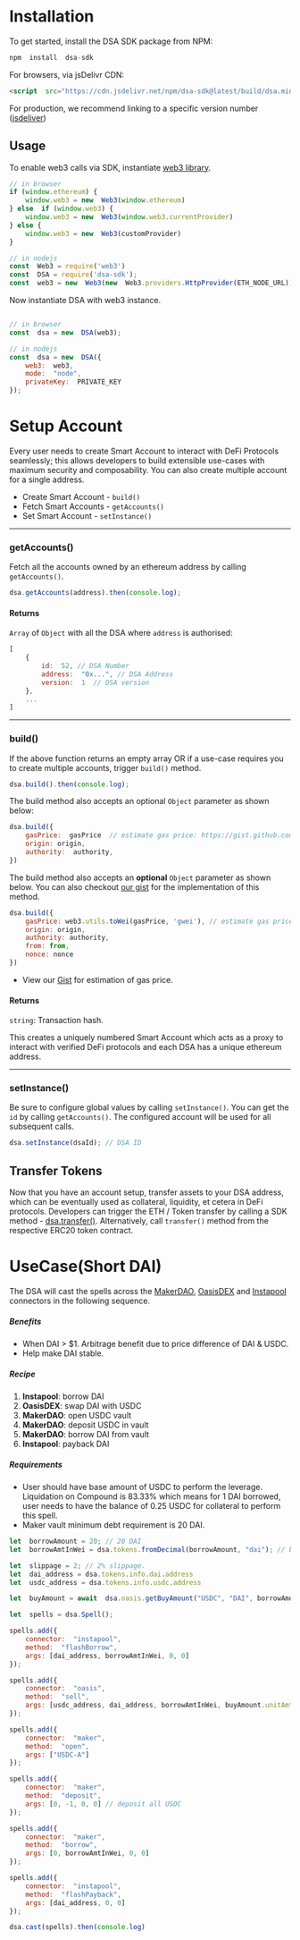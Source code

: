 
# Installation
To get started, install the DSA SDK package from NPM:

```javascript
npm  install  dsa-sdk
```
For browsers, via jsDelivr CDN:
```html
<script  src="https://cdn.jsdelivr.net/npm/dsa-sdk@latest/build/dsa.min.js"></script>
```
For production, we recommend linking to a specific version number ([jsdeliver](https://www.jsdelivr.com/package/npm/dsa-sdk))

## Usage

To enable web3 calls via SDK, instantiate [web3 library](https://github.com/ethereum/web3.js/#installation).
```javascript
// in browser
if (window.ethereum) {
	window.web3 = new  Web3(window.ethereum)
} else  if (window.web3) {
	window.web3 = new  Web3(window.web3.currentProvider)
} else {
	window.web3 = new  Web3(customProvider)
}

// in nodejs
const  Web3 = require('web3')
const  DSA = require('dsa-sdk');
const  web3 = new  Web3(new  Web3.providers.HttpProvider(ETH_NODE_URL))
```

 
Now instantiate DSA with web3 instance.

```javascript

// in browser
const  dsa = new  DSA(web3);

// in nodejs
const  dsa = new  DSA({
	web3:  web3,
	mode:  "node",
	privateKey:  PRIVATE_KEY
});
```


# Setup Account

Every user needs to create Smart Account to interact with DeFi Protocols seamlessly; this allows developers to build extensible use-cases with maximum security and composability. You can also create multiple account for a single address.

- Create Smart Account - `build()`
- Fetch Smart Accounts - `getAccounts()`
- Set Smart Account - `setInstance()`
---

### getAccounts()

Fetch all the accounts owned by an ethereum address by calling `getAccounts()`.

```javascript
dsa.getAccounts(address).then(console.log);
```


  

#### Returns

`Array` of `Object` with all the DSA where `address` is authorised:

```javascript
[
	{
		id:  52, // DSA Number
		address:  "0x...", // DSA Address
		version:  1  // DSA version
	},
	...
]

```
---

### build()

If the above function returns an empty array OR if a use-case requires you to create multiple accounts, trigger `build()` method.

```javascript
dsa.build().then(console.log);
```

The build method also accepts an optional `Object` parameter as shown below:

```javascript
dsa.build({
	gasPrice:  gasPrice  // estimate gas price: https://gist.github.com/thrilok209/8b19dbd8d46b2805ab8bb8973611aea2
	origin: origin,
	authority:  authority,
})
```

The build method also accepts an **optional**  `Object` parameter as shown below. You can also checkout [our gist](https://gist.github.com/Sowmayjain/64690959985a1b47715c79f49ac79a34) for the implementation of this method.

```javascript
dsa.build({
	gasPrice: web3.utils.toWei(gasPrice, 'gwei'), // estimate gas price*
	origin: origin,
	authority: authority,
	from: from,
	nonce: nonce
})
```
* View our [Gist](https://gist.github.com/thrilok209/8b19dbd8d46b2805ab8bb8973611aea2) for estimation of gas price.

#### Returns

`string`: Transaction hash.

This creates a uniquely numbered Smart Account which acts as a proxy to interact with verified DeFi protocols and each DSA has a unique ethereum address.

---
### setInstance()

Be sure to configure global values by calling `setInstance()`. You can get the `id` by calling `getAccounts()`. The configured account will be used for all subsequent calls.

```javascript
dsa.setInstance(dsaId); // DSA ID
```


## Transfer Tokens

Now that you have an account setup, transfer assets to your DSA address, which can be eventually used as collateral, liquidity, et cetera in DeFi protocols. Developers can trigger the ETH / Token transfer by calling a SDK method - [dsa.transfer()]([https://docs.instadapp.io/basic/#dsatransfer](https://docs.instadapp.io/basic/#dsatransfer)). Alternatively, call `transfer()` method from the respective ERC20 token contract.

# UseCase(Short DAI)


The DSA will cast the spells across the [MakerDAO](https://docs.instadapp.io/connectors/makerdao/), [OasisDEX](https://docs.instadapp.io/connectors/oasis/) and [Instapool](https://docs.instadapp.io/connectors/instapool/) connectors in the following sequence.

##### Benefits
* When DAI > $1. Arbitrage benefit due to price difference of DAI & USDC.
* Help make DAI stable.

##### Recipe
1.  **Instapool**: borrow DAI
2.  **OasisDEX**: swap DAI with USDC
3.  **MakerDAO**: open USDC vault
4.  **MakerDAO**: deposit USDC in vault
5.  **MakerDAO**: borrow DAI from vault
6.  **Instapool**: payback DAI


##### Requirements
* User should have base amount of USDC to perform the leverage. Liquidation on Compound is 83.33% which means for 1 DAI borrowed, user needs to have the balance of 0.25 USDC for collateral to perform this spell.
* Maker vault minimum debt requirement is 20 DAI.

```javascript
let  borrowAmount = 20; // 20 DAI
let  borrowAmtInWei = dsa.tokens.fromDecimal(borrowAmount, "dai"); // borrow flash loan and swap via Oasis

let  slippage = 2; // 2% slippage.
let  dai_address = dsa.tokens.info.dai.address
let  usdc_address = dsa.tokens.info.usdc.address

let  buyAmount = await  dsa.oasis.getBuyAmount("USDC", "DAI", borrowAmount, slippage);

let  spells = dsa.Spell();

spells.add({
	connector:  "instapool",
	method:  "flashBorrow",
	args: [dai_address, borrowAmtInWei, 0, 0]
});

spells.add({
	connector:  "oasis",
	method:  "sell",
	args: [usdc_address, dai_address, borrowAmtInWei, buyAmount.unitAmt, 0, 0]
});

spells.add({
	connector:  "maker",
	method:  "open",
	args: ["USDC-A"]
});

spells.add({
	connector:  "maker",
	method:  "deposit",
	args: [0, -1, 0, 0] // deposit all USDC
});

spells.add({
	connector:  "maker",
	method:  "borrow",
	args: [0, borrowAmtInWei, 0, 0]
});

spells.add({
	connector:  "instapool",
	method:  "flashPayback",
	args: [dai_address, 0, 0]
});

dsa.cast(spells).then(console.log)
```

